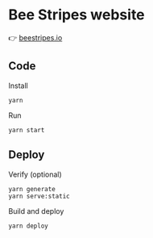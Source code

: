 # Bee Stripes website

👉 [beestripes.io](https://beestripes.io)

## Code

Install 

    yarn 

Run

    yarn start

## Deploy

Verify (optional)

    yarn generate
    yarn serve:static

Build and deploy 

    yarn deploy
